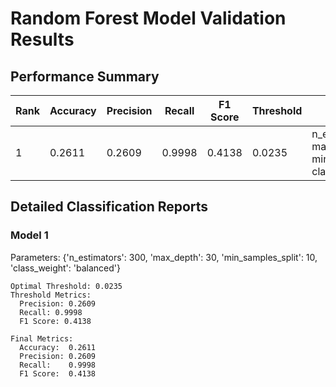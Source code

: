 # Random Forest Model Validation Results

## Performance Summary

| Rank | Accuracy | Precision | Recall | F1 Score | Threshold | Parameters |
|------|----------|-----------|---------|-----------|-----------|------------|
| 1 | 0.2611 | 0.2609 | 0.9998 | 0.4138 | 0.0235 | n_estimators=300, max_depth=30, min_samples_split=10, class_weight=balanced |

## Detailed Classification Reports

### Model 1

Parameters: {'n_estimators': 300, 'max_depth': 30, 'min_samples_split': 10, 'class_weight': 'balanced'}

```
Optimal Threshold: 0.0235
Threshold Metrics:
  Precision: 0.2609
  Recall: 0.9998
  F1 Score: 0.4138

Final Metrics:
  Accuracy:  0.2611
  Precision: 0.2609
  Recall:    0.9998
  F1 Score:  0.4138
```

